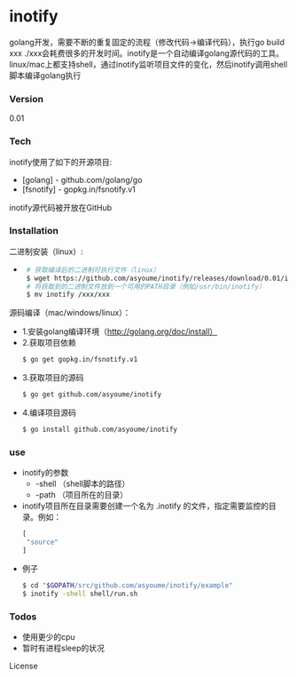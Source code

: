 # inotify

golang开发，需要不断的重复固定的流程（修改代码->编译代码），执行go build xxx ./xxx会耗费很多的开发时间。inotify是一个自动编译golang源代码的工具。linux/mac上都支持shell，通过inotify监听项目文件的变化，然后inotify调用shell脚本编译golang执行

### Version
0.01

### Tech

inotify使用了如下的开源项目:

* [golang] - github.com/golang/go
* [fsnotify] - gopkg.in/fsnotify.v1

inotify源代码被开放在GitHub

### Installation

二进制安装（linux）:
 - ```sh
    # 获取编译后的二进制可执行文件（linux）
    $ wget https://github.com/asyoume/inotify/releases/download/0.01/inotify
    # 将获取到的二进制文件放到一个可用的PATH目录（例如/usr/bin/inotify）
    $ mv inotify /xxx/xxx
    ```

源码编译（mac/windows/linux）：
 - 1.安装golang编译环境（http://golang.org/doc/install）
 - 2.获取项目依赖
    ```sh
    $ go get gopkg.in/fsnotify.v1
    ```
 - 3.获取项目的源码
    ```sh
    $ go get github.com/asyoume/inotify
    ```
 - 4.编译项目源码
    ```sh
    $ go install github.com/asyoume/inotify
    ```
 
### use
 - inotify的参数
   - -shell （shell脚本的路径）
   - -path （项目所在的目录）
 - inotify项目所在目录需要创建一个名为 .inotify 的文件，指定需要监控的目录。例如：
     ```javascript
    [
      "source"
    ]
    ```
 - 例子
    ```sh
    $ cd "$GOPATH/src/github.com/asyoume/inotify/example"
    $ inotify -shell shell/run.sh
    ```
    
### Todos

 - 使用更少的cpu
 - 暂时有进程sleep的状况

License